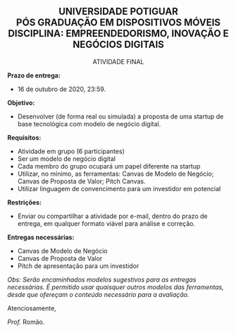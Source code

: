 <h2 align="center"> UNIVERSIDADE POTIGUAR <br />
PÓS GRADUAÇÃO EM DISPOSITIVOS MÓVEIS <br />
DISCIPLINA: EMPREENDEDORISMO, INOVAÇÃO E NEGÓCIOS DIGITAIS </h2>
<p align="center"> ATIVIDADE FINAL </p>


**Prazo de entrega:**
  - 16 de outubro de 2020, 23:59.

**Objetivo:**
  - Desenvolver (de forma real ou simulada) a proposta de uma startup de base tecnológica com modelo de negócio digital.

**Requisitos:**
  - Atividade em grupo (6 participantes)
  - Ser um modelo de negócio digital
  - Cada membro do grupo ocupará um papel diferente na startup
  - Utilizar, no mínimo, as ferramentas: Canvas de Modelo de Negócio; Canvas de Proposta de Valor; Pitch Canvas.
  - Utilizar linguagem de convencimento para um investidor em potencial

**Restrições:**
  - Enviar ou compartilhar a atividade por e-mail, dentro do prazo de entrega, em qualquer formato viável para análise e correção.

**Entregas necessárias:**
  - Canvas de Modelo de Negócio
  - Canvas de Proposta de Valor
  - Pitch de apresentação para um investidor

*Obs: Serão encaminhados modelos sugestivos para as entregas necessárias. É permitido usar quaisquer outros modelos das ferramentas, desde que ofereçam o conteúdo necessário para a avaliação.*

Atenciosamente,

*Prof.* Romão.
